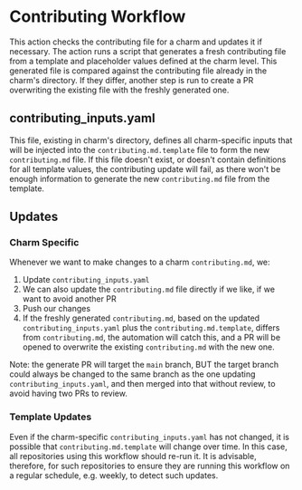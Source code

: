 # Contributing Workflow

This action checks the contributing file for a charm and updates it if necessary. The action runs a script that generates a fresh contributing file from a template and placeholder values defined at the charm level. This generated file is compared against the contributing file already in the charm's directory. If they differ, another step is run to create a PR overwriting the existing file with the freshly generated one.

## contributing_inputs.yaml

This file, existing in charm's directory, defines all charm-specific inputs that will be injected into the `contributing.md.template` file to form the new `contributing.md` file. If this file doesn't exist, or doesn't contain definitions for all template values, the contributing update will fail, as there won't be enough information to generate the new `contributing.md` file from the template.

## Updates

### Charm Specific

Whenever we want to make changes to a charm `contributing.md`, we:

1. Update `contributing_inputs.yaml`
1. We can also update the `contributing.md` file directly if we like, if we want to avoid another PR
1. Push our changes
1. If the freshly generated `contributing.md`, based on the updated `contributing_inputs.yaml` plus the `contributing.md.template`, differs from `contributing.md`, the automation will catch this, and a PR will be opened to overwrite the existing `contributing.md` with the new one.

Note: the generate PR will target the `main` branch, BUT the target branch could always be changed to the same branch as the one updating `contributing_inputs.yaml`, and then merged into that without review, to avoid having two PRs to review.

### Template Updates

Even if the charm-specific `contributing_inputs.yaml` has not changed, it is possible that `contributing.md.template` will change over time. In this case, all repositories using this workflow should re-run it. It is advisable, therefore, for such repositories to ensure they are running this workflow on a regular schedule, e.g. weekly, to detect such updates.

